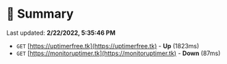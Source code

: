 # 📖 Summary
Last updated: **2/22/2022, 5:35:46 PM**

- `GET` [https://uptimerfree.tk](https://uptimerfree.tk) - **Up** (1823ms)
- `GET` [https://monitoruptimer.tk](https://monitoruptimer.tk) - **Down** (87ms)
